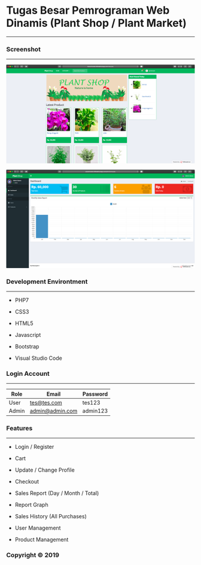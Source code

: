 # Tugas Besar Pemrograman Web Dinamis (Plant Shop / Plant Market)

---

### Screenshot

---

![ss](Screenshot/Screen%20Shot%202020-02-01%20at%2009.25.54.png)

![ss](Screenshot/Screen%20Shot%202020-02-01%20at%2009.26.20.png)

### Development Environtment

---

- PHP7

- CSS3

- HTML5

- Javascript

- Bootstrap

- Visual Studio Code

### Login Account

---

| Role  | Email           | Password |
| ----- | --------------- | -------- |
| User  | tes@tes.com     | tes123   |
| Admin | admin@admin.com | admin123 |

### Features

---

- Login / Register

- Cart

- Update / Change Profile

- Checkout

- Sales Report (Day / Month / Total)

- Report Graph

- Sales History (All Purchases)

- User Management

- Product Management

### Copyright &copy; 2019
